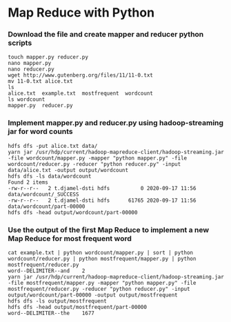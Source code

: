 # Map Reduce with Python

### Download the file and create mapper and reducer python scripts
```
touch mapper.py reducer.py  
nano mapper.py  
nano reducer.py  
wget http://www.gutenberg.org/files/11/11-0.txt  
mv 11-0.txt alice.txt   
ls  
alice.txt  example.txt  mostfrequent  wordcount  
ls wordcount
mapper.py  reducer.py  
```

### Implement mapper.py and reducer.py using hadoop-streaming jar for word counts
```
hdfs dfs -put alice.txt data/  
yarn jar /usr/hdp/current/hadoop-mapreduce-client/hadoop-streaming.jar -file wordcount/mapper.py -mapper "python mapper.py" -file wordcount/reducer.py -reducer "python reducer.py" -input data/alice.txt -output output/wordcount  
hdfs dfs -ls data/wordcount  
Found 2 items  
-rw-r--r--   2 t.djamel-dsti hdfs          0 2020-09-17 11:56 data/wordcount/_SUCCESS  
-rw-r--r--   2 t.djamel-dsti hdfs      61765 2020-09-17 11:56 data/wordcount/part-00000  
hdfs dfs -head output/wordcount/part-00000  
```

### Use the output of the first Map Reduce to implement a new Map Reduce for most frequent word  
```
cat example.txt | python wordcount/mapper.py | sort | python wordcount/reducer.py | python mostfrequent/mapper.py | python mostfrequent/reducer.py  
word--DELIMITER--and    2  
yarn jar /usr/hdp/current/hadoop-mapreduce-client/hadoop-streaming.jar -file mostfrequent/mapper.py -mapper "python mapper.py" -file mostfrequent/reducer.py -reducer "python reducer.py" -input output/wordcount/part-00000 -output output/mostfrequent  
hdfs dfs -ls output/mostfrequent  
hdfs dfs -head output/mostfrequent/part-00000  
word--DELIMITER--the    1677  
```



